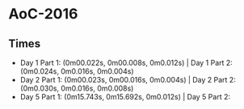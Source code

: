# AoC-2016

## Times
* Day 1 Part 1: (0m00.022s, 0m00.008s, 0m0.012s) | Day 1 Part 2: (0m0.024s, 0m0.016s, 0m0.004s)
* Day 2 Part 1: (0m00.023s, 0m00.016s, 0m0.004s) | Day 2 Part 2: (0m0.030s, 0m0.016s, 0m0.008s)
* Day 5 Part 1: (0m15.743s, 0m15.692s, 0m0.012s) | Day 5 Part 2:
